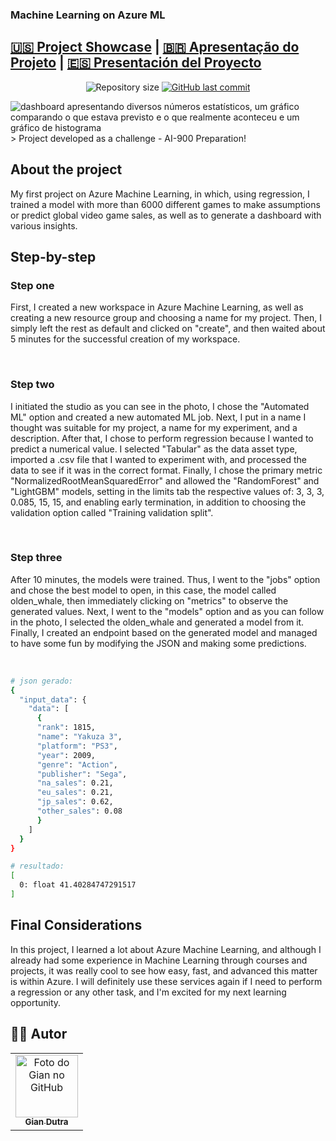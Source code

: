 ### Machine Learning on Azure ML 
## [:us: Project Showcase](https://www.youtube.com/watch?v=p7zSlx5j-e4&t=45s) | [:brazil: Apresentação do Projeto](https://www.youtube.com/watch?v=scEeK9juXOQ) | [🇪🇸 Presentación del Proyecto](https://www.youtube.com/watch?v=PbmIYPwWtP8&t=3s)




<p align="center">
  <img alt="Repository size" src="https://img.shields.io/github/repo-size/GianDutra/Machine-Learning-no-Azure-ML">

   <a href="https://github.com/GianDutra/Machine-Learning-no-Azure-ML/commits/master">
    <img alt="GitHub last commit" src="https://img.shields.io/github/last-commit/GianDutra/Machine-Learning-no-Azure-ML">
  </a>
  
</p>
<img src="./images/capa.png" alt="dashboard apresentando diversos números estatísticos, um gráfico comparando o que estava previsto e o que realmente aconteceu e um gráfico de histograma" title="Machine-Learning-Azure-ML">
> Project developed as a challenge - AI-900 Preparation!

## About the project

My first project on Azure Machine Learning, in which, using regression, I trained a model with more than 6000 different games to make assumptions or predict global video game sales, as well as to generate a dashboard with various insights.
  
## **Step-by-step**

### **Step one**

First, I created a new workspace in Azure Machine Learning, as well as creating a new resource group and choosing a name for my project. Then, I simply left the rest as default and clicked on "create", and then waited about 5 minutes for the successful creation of my workspace.

<img src="./images/1.png" alt="">
<img src="./images/2.png" alt="">
<img src="./images/3.png" alt="">
<img src="./images/4.png" alt="">
<img src="./images/5.png" alt="">


### **Step two**

I initiated the studio as you can see in the photo, I chose the "Automated ML" option and created a new automated ML job. Next, I put in a name I thought was suitable for my project, a name for my experiment, and a description. After that, I chose to perform regression because I wanted to predict a numerical value. I selected "Tabular" as the data asset type, imported a .csv file that I wanted to experiment with, and processed the data to see if it was in the correct format. Finally, I chose the primary metric "NormalizedRootMeanSquaredError" and allowed the "RandomForest" and "LightGBM" models, setting in the limits tab the respective values of: 3, 3, 3, 0.085, 15, 15, and enabling early termination, in addition to choosing the validation option called "Training validation split".

<img src="./images/6.png" alt="">
<img src="./images/7.png" alt="">
<img src="./images/8.png" alt="">
<img src="./images/9.png" alt="">
<img src="./images/10.png" alt="">
<img src="./images/11.png" alt="">
<img src="./images/12.png" alt="">
<img src="./images/13.png" alt="">
<img src="./images/14.png" alt="">
<img src="./images/15.png" alt="">
<img src="./images/16.png" alt="">
<img src="./images/17.png" alt="">
<img src="./images/18.png" alt="">
<img src="./images/19.png" alt="">
<img src="./images/20.png" alt="">
<img src="./images/21.png" alt="">
<img src="./images/22.png" alt="">
<img src="./images/23.png" alt="">


### **Step three**

After 10 minutes, the models were trained. Thus, I went to the "jobs" option and chose the best model to open, in this case, the model called olden_whale, then immediately clicking on "metrics" to observe the generated values. Next, I went to the "models" option and as you can follow in the photo, I selected the olden_whale and generated a model from it. Finally, I created an endpoint based on the generated model and managed to have some fun by modifying the JSON and making some predictions.

<img src="./images/24.png" alt="">
<img src="./images/25.png" alt="">
<img src="./images/26.png" alt="">
<img src="./images/27.png" alt="">
<img src="./images/28.png" alt="">
<img src="./images/29.png" alt="">
<img src="./images/30.png" alt="">
<img src="./images/31.png" alt="">
<img src="./images/32.png" alt="">
<img src="./images/33.png" alt="">
<img src="./images/34.png" alt="">
<img src="./images/35.png" alt="">
<img src="./images/36.png" alt="">
<img src="./images/37.png" alt="">

```bash
# json gerado:
{
  "input_data": {
    "data": [
      {
      "rank": 1815,
      "name": "Yakuza 3",
      "platform": "PS3",
      "year": 2009,
      "genre": "Action",
      "publisher": "Sega",
      "na_sales": 0.21,
      "eu_sales": 0.21,
      "jp_sales": 0.62,
      "other_sales": 0.08
      }
    ]
  }
}

# resultado:
[
  0: float 41.40284747291517
]
```

## Final Considerations
In this project, I learned a lot about Azure Machine Learning, and although I already had some experience in Machine Learning through courses and projects, it was really cool to see how easy, fast, and advanced this matter is within Azure. I will definitely use these services again if I need to perform a regression or any other task, and I'm excited for my next learning opportunity.

## 👨‍💼 Autor

<table>
  <tr>
    <td align="center">
      <a href="#">
        <img src="https://github.com/GianDutra.png" width="100px;" alt="Foto do Gian no GitHub"/><br>
        <sub>
          <b>Gian Dutra</b>
        </sub>
      </a>
    </td>
  </tr>
</table>
